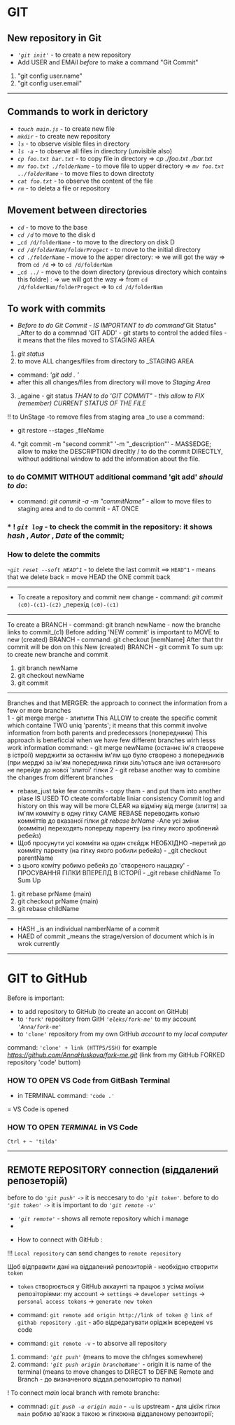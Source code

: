 # GIT

## New repository in Git
- _`'git init'`_ - to create a new repository 
- Add USER and EMAil _before_ to make a command "Git Commit"
1. "git config user.name"
2. "git config user.email"
----------------------------
## Commands to work in derictory
- _`touch main.js`_ - to create new file
- _`mkdir`_ - to create new repository
- _`ls`_ - to observe visible files in directory
- _`ls -a`_ - to observe all files in directory (unvisible also)
- _`cp foo.txt bar.txt`_ - to copy file in directory  => _cp ./foo.txt ./bar.txt_
- _`mv foo.txt ./folderName`_ - to move file to upper directory  =>   _`mv foo.txt ../folderName`_ - to move files to down directoty                         
- _`cat foo.txt`_ - to observe the content of the file
- _`rm`_ - to deleta a file or repository

## Movement between directories
- _`cd`_ - to move to the base
- _`cd /d`_ to move to the disk d 
- _`cd /d/folderName` - to move to the directory on disk D
- _`cd /d/folderNam/folderProgect`_ - to move to the initial directory
- _`cd ./folderName`_ - move to the apper directory:
=> we will got the way => from `cd /d` => to `cd /d/folderNam`
- _`cd ../` - move to the down directory (previous directory which contains this foldre) :
=> we will got the way => from `cd /d/folderNam/folderProgect` => to `cd /d/folderNam`

## To work with commits

- _Before to do Git Commit - IS IMPORTANT to do command_'Git Status"
_After to do a commnad 'GIT ADD' - git starts to control the added files - it means that the files moved to STAGING AREA
1. _git status_
2. to move ALL changes/files from directory to _STAGING AREA
* command: _'git add . '_
* after this all changes/files from directory will move to _Staging Area_
3. _againe - git status
_THAN to do 'GIT COMMIT" - this allow to FIX (remember) CURRENT STATUS OF THE FILE_

!! to UnStage -to remove files from staging area _to use a command:
- git restore --stages _fileName

4. *git commit -m "second commit"
   '-m "_description"' - MASSEDGE; allow to make the DESCRIPTION direcltly / to do the commit DIRECTLY, without additional window to add the information about the file.
   
 ### to do COMMIT WITHOUT additional command 'git add' _should to do_:
 - command: _git commit -a -m "commitName"_ - allow to move files to staging area and to do commit - AT ONCE

### * ! _`git log`_ - to check the commit in the repository: it shows  _hash_  , _Autor_  , _Date_   of the commit;  

### How to delete the commits
-_`git reset --soft HEAD^1`_ - to delete the last commit 
==> `HEAD^1` - means that we delete back = move HEAD the ONE commit back 
 

-----------------------
- To create a repository and commit new change - command: _git commit_ `(c0)-(c1)-(c2)`
_перехід `(c0)-(c1)`
-------------
To create a BRANCH - command: git branch newName - now the branche links to commit_(c1)
Before adding 'NEW commit' is important to MOVE to new (created) BRANCH - command: git checkout [nemName]
After that thr commit will be don on this New (created) BRANCH - git commit
To sum up: to create new branche and commit
1. git branch newName
2. git checkout newName 
3. git commit
-------------------
Branches and that MERGER: the approach to connect the information from a few or more branches  
1 - git merge 
merge - злипити 
This ALLOW to create the specific commit which containe TWO uniq 'parents'; it means that this commit involve information from both parents and predecessors (попередники)
This approach is beneficcial when we have few different branches wirh lesss work information
command: - git merge newName (останнє ім'я створене в істроії)
мерджити за останнім ім'ям що було створено з попередників (при мерджі за ім'ям попередника гілки зіль'ються але імя останнього не перейде до нової 'злитої' гілки
2 - git rebase
another way to combine the changes from different branches
- rebase_just take few commits - copy tham - and put tham into another plase 
IS USED TO cteate comfortable liniar consistency
Commit log and history on this way will be more CLEAR
на відміну від merge (злиття) за ім'ям комміту в одну гілку САМЕ REBASE переводить копью комміттів до вказаної гілки _git rebase brName_ 
-Але усі зміни (комміти) переходять попереду паренту (на гілку якого зроблений ребейз)
- Щоб просунути усі комміти на один стєйдж НЕОБХІДНО
-перетий до комміту паренту (на гілку якого робили ребейз) - _git checkout parentName
- з цього коміту робимо ребейз до 'створеного нащадку' - ПРОСУВАННЯ ГІЛКИ ВПЕРЕЛД В ІСТОРІЇ - _git rebase childName
To Sum Up
1. git rebase prName (main)
2. git checkout prName (main)
3. git rebase childName
--------------------------------
- HASH _is an individual namberName of a commit
- HAED of commit _means the strage/version of document which is in wrok currently
--------------------------------

# GIT to GitHub
Before is important:
* to add repository to GitHub (to create an accont on GitHub)
* to `'fork'` repository from GitH _`'eleks/fork-me'`_ to my account _`'Anna/fork-me'`_
* to `'clone'` repository from my own GitHub _account_ to my _local computer_

command: `'clone' + link (HTTPS/SSH)` for example _https://github.com/AnnaHuskova/fork-me.git_ (link from my GitHub FORKED repository 'code' buttom)

### HOW TO OPEN VS Code from GitBash Terminal
- in TERMINAL command: `'code .'`

= VS Code is opened

### HOW TO OPEN _TERMINAL_ in VS Code
`Ctrl + ~ 'tilda'`

----------------------
## REMOTE REPOSITORY connection (віддалений репозеторій)
before to do _`'git push'`_  `->`  it is neccesary to do _`'git token'`_.
before to do _`'git token'`_  `->`  it is important to do _`'git remote -v'`_
* _`'git remote'`_ - shows all remote repository which i manage
* 

- How to connect with GitHub :

!!! `Local repository` can send changes to `remote repository`

Щоб відправити дані на віддалений репозиторій - необхідно створити `token`

 - `token` створюється у GitHub аккаунті та працює з усіма моїми репозіторіями: my account -> `settings` -> `developer settings` -> `personal access tokens` -> `generate new token`

- command: `git remote add origin http://link of token @ link of githab repository .git` - або відредагувати оріджін всередені vs code
- command: `git remote -v` - to absorve all repository 


 1. command: _`'git push'`_ (means to move the chfnges somewhere)
 2. command: _`'git push origin brancheName'`_ - origin it is name of the terminal (means to move changes to DIRECT to DEFINE Remote and Branch - до визначеного віддал.репозиторію та папки) 

! To connect _main_ local branch with remote branche:
- commnad: _`git push -u origin main`_ - `-u` is upstream - для цієїж гілки `main` роблю зв'язок з такою ж гілкоюна віддаленому репозиторії;

















